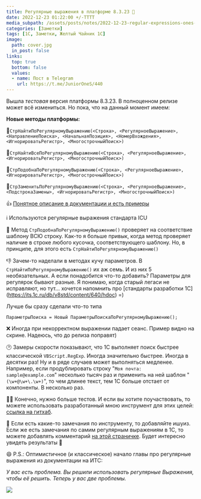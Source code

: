 ```yaml
---
title: Регулярные выражения в платформе 8.3.23 📣
date: 2022-12-23 01:22:00 +/-TTTT
media_subpath: /assets/posts/notes/2022-12-23-regular-expressions-ones-note/
categories: [Заметки]
tags: [1С, Заметки, Желтый Чайник 1С]
image:
  path: cover.jpg
  in_post: false
links:
  top: true
  bottom: false
  values:
  - name: Пост в Telegram
    url: https://t.me/JuniorOneS/440
---
```


Вышла *тестовая* версия платформы 8.3.23. В полноценном релизе может всё измениться. Но пока, что на данный момент имеем:

**Новые методы платформы:**

📍`СтрНайтиПоРегулярномуВыражению(<Строка>, <РегулярноеВыражение>, <НаправлениеПоиска>, <НачальнаяПозиция>, <НомерВхождения>, <ИгнорироватьРегистр>, <МногострочныйПоиск>)`

📍`СтрНайтиВсеПоРегулярномуВыражению(<Строка>, <РегулярноеВыражение>, <ИгнорироватьРегистр>, <МногострочныйПоиск>)`

📍`СтрПодобнаПоРегулярномуВыражению(<Строка>, <РегулярноеВыражение>, <ИгнорироватьРегистр>, <МногострочныйПоиск>)`

📍`СтрЗаменитьПоРегулярномуВыражению(<Строка>, <РегулярноеВыражение>, <ПодстрокаЗамены>, <ИгнорироватьРегистр>, <МногострочныйПоиск>)`

👍 [Понятное описание в документации и есть примеры](https://its.1c.ru/db/v8323doc#bookmark:dev:TI000002650)

ℹ️ Используются регулярные выражения стандарта ICU

🤔 Метод `СтрПодобнаПоРегулярномуВыражению()` проверяет на соответствие шаблону ВСЮ строку. Как-то я больше привык, когда метод проверяет наличие в строке любого кусочка, соответствующего шаблону. Но, в принципе, для этого есть `СтрНайтиПоРегулярномуВыражению()`

👎 Зачем-то наделали в методах кучу параметров. В `СтрНайтиПоРегулярномуВыражению()` их аж семь. И из них 5 необязательных. А если понадобится что-то добавить? Параметры для регулярок бывают разные. Я понимаю, когда старый легаси не исправляют, но тут... хочется напомнить про [стандарты разработки 1С] (https://its.1c.ru/db/v8std/content/640/hdoc) =)

Лучше бы сразу сделали что-то типа

`ПараметрыПоиска = Новый ПараметрыПоискаПоРегулярномуВыражению();`

❌ Иногда при некорректном выражении падает сеанс. Пример видно на скрине. Надеюсь, что до релиза поправят)

🕑 Замеры скорости показывают, что 1С выполняет поиск быстрее классической `VBScript.RegExp`. Иногда значительно быстрее. Иногда в десятки раз!
Ну и в ряде случаев может выполняться медленее. Например, если продублировать строку "`Моя почта: sample@example.com`" несколько тысяч раз и применить на ней шаблон "`(\w+@\w+\.\w+)`", то чем длинее текст, тем 1С больше отстает от компоненты. В несколько раз.

🧑‍💻 Конечно, нужно больше тестов. И если вы хотите поучаствовать, то можете использовать разработанный мною инструмент для этих целей: [ссылка на гитхаб](https://github.com/SeiOkami/RegularExpressionOneS/releases).

👥 Если есть какие-то замечания по инструменту, то добавляйте ишуиз. Если же есть замечания по самим регулярным выражениям в 1С, то можете добавлять комментарий [на этой страничке](https://github.com/SeiOkami/RegularExpressionOneS/issues/1). Будет интересно увидеть результаты 🥳

😄 P.S.: Оптимистичное (и классическое) начало главы про регулярные выражения из документации на ИТС:

_У вас есть проблема._
_Вы решили использовать регулярные_
_Выражения, чтобы её решить._
_Теперь у вас две проблемы._

![](cover.jpg)
